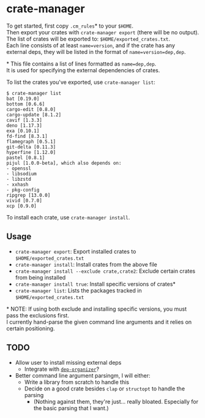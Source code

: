 # crate-manager

To get started, first copy `.cm_rules`\* to your `$HOME`.<br>
Then export your crates with `crate-manager export` (there will be no output).<br>
The list of crates will be exported to: `$HOME/exported_crates.txt`.<br>
Each line consists of at least `name=version`, and if the crate has any<br>
external deps, they will be listed in the format of `name=version=dep,dep`.

\* This file contains a list of lines formatted as `name=dep,dep`.<br>
It is used for specifying the external dependencies of crates.

To list the crates you've exported, use `crate-manager list`:
```
$ crate-manager list
bat [0.19.0]
bottom [0.6.6]
cargo-edit [0.8.0]
cargo-update [8.1.2]
cavif [1.3.3]
deno [1.17.3]
exa [0.10.1]
fd-find [8.3.1]
flamegraph [0.5.1]
git-delta [0.11.3]
hyperfine [1.12.0]
pastel [0.8.1]
pijul [1.0.0-beta], which also depends on:
- openssl
- libsodium
- libzstd
- xxhash
- pkg-config
ripgrep [13.0.0]
vivid [0.7.0]
xcp [0.9.0]
```

To install each crate, use `crate-manager install`.

## Usage

- `crate-manager export`: Export installed crates to `$HOME/exported_crates.txt`
- `crate-manager install`: Install crates from the above file
- `crate-manager install --exclude crate,crate2`: Exclude certain crates from being installed
- `crate-manager install true`: Install specific versions of crates\*
- `crate-manager list`: Lists the packages tracked in `$HOME/exported_crates.txt`

\* NOTE: If using both exclude and installing specific versions, you must pass the exclusions first.<br>
I currently hand-parse the given command line arguments and it relies on certain positioning.

## TODO

- Allow user to install missing external deps
  + Integrate with [`dep-organizer`](https://github.com/Phate6660/dep-organizer)?
- Better command line argument parsingm, I will either:
  + Write a library from scratch to handle this
  + Decide on a good crate besides `clap` or `structopt` to handle the parsing
    * (Nothing against them, they're just... really bloated. Especially for the basic parsing that I want.)

